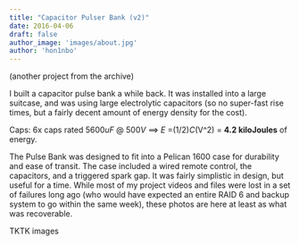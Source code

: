 ```yaml
---
title: "Capacitor Pulser Bank (v2)"
date: 2016-04-06
draft: false
author_image: 'images/about.jpg'
author: 'hon1nbo'
---
```


(another project from the archive)

I built a capacitor pulse bank a while back. It was installed into a large suitcase, and was using large electrolytic capacitors (so no super-fast rise times, but a fairly decent amount of energy density for the cost).

Caps: 6x caps rated 5600*uF* @ 500*V* ==> *E* =(1/2)*C*(V^2) = **4.2 kiloJoules** of energy.

The Pulse Bank was designed to fit into a Pelican 1600 case for durability and ease of transit.  The case included a wired remote control, the capacitors, and a triggered spark gap. It was fairly simplistic in design, but useful for a time. While most of my project videos and files were lost in a set of failures long ago (who would have expected an entire RAID 6 and backup system to go within the same week), these photos are here at least as what was recoverable.

TKTK images
